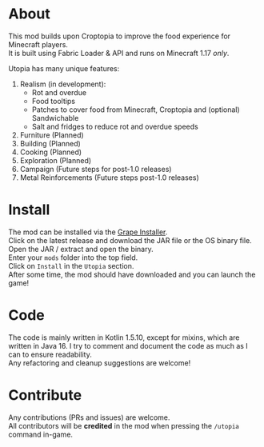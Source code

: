 # About

This mod builds upon Croptopia to improve the food experience for Minecraft players.  
It is built using Fabric Loader & API and runs on Minecraft 1.17 _only_.

Utopia has many unique features:
1. Realism (in development):
    - Rot and overdue
    - Food tooltips
    - Patches to cover food from Minecraft, Croptopia and (optional) Sandwichable
    - Salt and fridges to reduce rot and overdue speeds
2. Furniture (Planned)
3. Building (Planned)
4. Cooking (Planned)
5. Exploration (Planned)
6. Campaign (Future steps for post-1.0 releases)
7. Metal Reinforcements (Future steps post-1.0 releases)

# Install

The mod can be installed via the [Grape Installer](https://github.com/RedGrapefruit09/GrapeInstaller/releases).  
Click on the latest release and download the JAR file or the OS binary file.  
Open the JAR / extract and open the binary.  
Enter your `mods` folder into the top field.  
Click on `Install` in the `Utopia` section.  
After some time, the mod should have downloaded and you can launch the game!

# Code

The code is mainly written in Kotlin 1.5.10, except for mixins, which are written in Java 16.
I try to comment and document the code as much as I can to ensure readability.  
Any refactoring and cleanup suggestions are welcome!

# Contribute

Any contributions (PRs and issues) are welcome.  
All contributors will be **credited** in the mod when pressing the ```/utopia``` command in-game.
